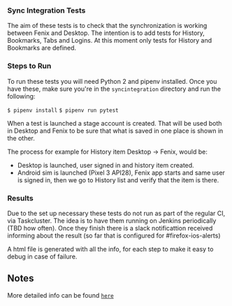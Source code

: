 ### Sync Integration Tests
The aim of these tests is to check that the synchronization is working between Fenix and Desktop. The intention is to add tests for History, Bookmarks, Tabs and Logins. 
At this moment only tests for History and Bookmarks are defined.

### Steps to Run
To run these tests you will need Python 2 and pipenv installed. Once you have these, make sure you're in the `syncintegration` directory and run the following:

`$ pipenv install`
`$ pipenv run pytest`

When a test is launched a stage account is created. That will be used both in Desktop and Fenix to be sure that what is saved in one place is shown in the other.

The process for example for History item Desktop -> Fenix, would be:
- Desktop is launched, user signed in and history item created.
- Android sim is launched (Pixel 3 API28), Fenix app starts and same user is signed in, then we go to History list and verify that the item is there.


### Results
Due to the set up necessary these tests do not run as part of the regular CI, via Taskcluster. 
The idea is to have them running on Jenkins periodically (TBD how often).
Once they finish there is a slack notificattion received informing about the result (so far that is configured for #firefox-ios-alerts)

A html file is generated with all the info, for each step to make it easy to debug in case of failure.

## Notes
More detailed info can be found [`here`](https://docs.google.com/document/d/1dhxlbGQBA6aJi2Xz-CsJZuGJPRReoL7nfm9cYu4HcZI/edit?usp=sharing) 
